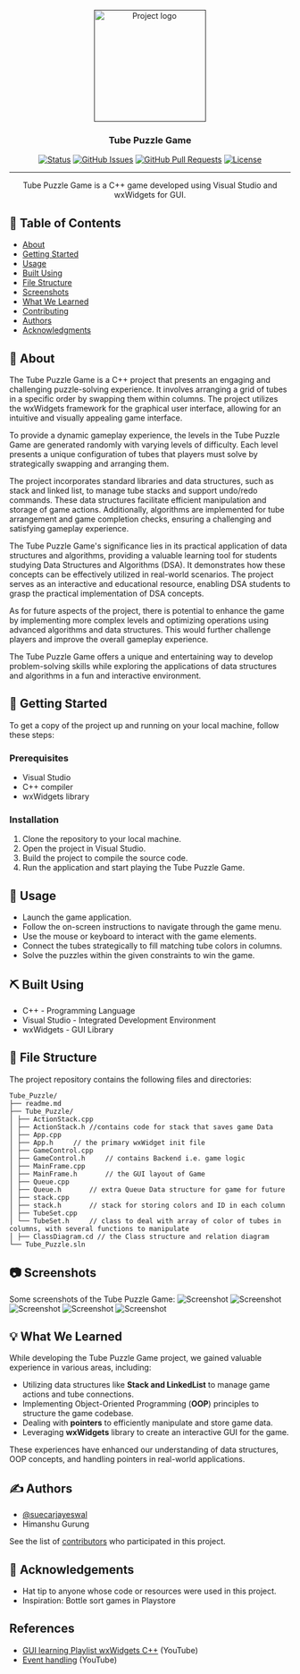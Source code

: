 <p align="center">
  <a href="" rel="noopener">
 <img width=200px height=200px src="https://i.imgur.com/6wj0hh6.jpg" alt="Project logo"></a>
</p>

<h3 align="center">Tube Puzzle Game</h3>

<div align="center">

[![Status](https://img.shields.io/badge/status-active-success.svg)]()
[![GitHub Issues](https://img.shields.io/github/issues/yourusername/tube-puzzle-game.svg)](https://github.com/yourusername/tube-puzzle-game/issues)
[![GitHub Pull Requests](https://img.shields.io/github/issues-pr/yourusername/tube-puzzle-game.svg)](https://github.com/yourusername/tube-puzzle-game/pulls)
[![License](https://img.shields.io/badge/license-MIT-blue.svg)](/LICENSE)

</div>

---

<p align="center"> Tube Puzzle Game is a C++ game developed using Visual Studio and wxWidgets for GUI.
    <br>
</p>

## 📝 Table of Contents

- [About](#about)
- [Getting Started](#getting_started)
- [Usage](#usage)
- [Built Using](#built_using)
- [File Structure](#file-structure)
- [Screenshots](#screenshots)
- [What We Learned](#what-we-learned)
- [Contributing](../CONTRIBUTING.md)
- [Authors](#authors)
- [Acknowledgments](#acknowledgement)

## 🧐 About <a name = "about"></a>

The Tube Puzzle Game is a C++ project that presents an engaging and challenging puzzle-solving experience. It involves arranging a grid of tubes in a specific order by swapping them within columns. The project utilizes the wxWidgets framework for the graphical user interface, allowing for an intuitive and visually appealing game interface.

To provide a dynamic gameplay experience, the levels in the Tube Puzzle Game are generated randomly with varying levels of difficulty. Each level presents a unique configuration of tubes that players must solve by strategically swapping and arranging them.

The project incorporates standard libraries and data structures, such as stack and linked list, to manage tube stacks and support undo/redo commands. These data structures facilitate efficient manipulation and storage of game actions. Additionally, algorithms are implemented for tube arrangement and game completion checks, ensuring a challenging and satisfying gameplay experience.

The Tube Puzzle Game's significance lies in its practical application of data structures and algorithms, providing a valuable learning tool for students studying Data Structures and Algorithms (DSA). It demonstrates how these concepts can be effectively utilized in real-world scenarios. The project serves as an interactive and educational resource, enabling DSA students to grasp the practical implementation of DSA concepts.

As for future aspects of the project, there is potential to enhance the game by implementing more complex levels and optimizing operations using advanced algorithms and data structures. This would further challenge players and improve the overall gameplay experience.

The Tube Puzzle Game offers a unique and entertaining way to develop problem-solving skills while exploring the applications of data structures and algorithms in a fun and interactive environment.


## 🏁 Getting Started <a name = "getting_started"></a>

To get a copy of the project up and running on your local machine, follow these steps:

### Prerequisites

- Visual Studio
- C++ compiler
- wxWidgets library

### Installation

1. Clone the repository to your local machine.
2. Open the project in Visual Studio.
3. Build the project to compile the source code.
4. Run the application and start playing the Tube Puzzle Game.

## 🎈 Usage <a name="usage"></a>

- Launch the game application.
- Follow the on-screen instructions to navigate through the game menu.
- Use the mouse or keyboard to interact with the game elements.
- Connect the tubes strategically to fill matching tube colors in columns.
- Solve the puzzles within the given constraints to win the game.

## ⛏️ Built Using <a name = "built-using"></a>

- C++ - Programming Language
- Visual Studio - Integrated Development Environment
- wxWidgets - GUI Library

## 📁 File Structure <a name = "file-structure"></a>

The project repository contains the following files and directories:
```
Tube_Puzzle/
├── readme.md
├── Tube_Puzzle/
│ ├── ActionStack.cpp
│ ├── ActionStack.h //contains code for stack that saves game Data
│ ├── App.cpp
│ ├── App.h     // the primary wxWidget init file
│ ├── GameControl.cpp
│ ├── GameControl.h     // contains Backend i.e. game logic
│ ├── MainFrame.cpp
│ ├── MainFrame.h       // the GUI layout of Game
│ ├── Queue.cpp
│ ├── Queue.h       // extra Queue Data structure for game for future
│ ├── stack.cpp
│ ├── stack.h       // stack for storing colors and ID in each column
│ ├── TubeSet.cpp
│ └── TubeSet.h     // class to deal with array of color of tubes in columns, with several functions to manipulate
│ ├── ClassDiagram.cd // the Class structure and relation diagram
└── Tube_Puzzle.sln
```
## 📷 Screenshots <a name="screenshots"></a>

Some screenshots of the Tube Puzzle Game:
![Screenshot](Screenshots\HomeScreen.png)
![Screenshot](Screenshots\CompletionPage.png)
![Screenshot](Screenshots\Others.png)
![Screenshot](Screenshots\FlowOfExecution.png)
![Screenshot](Screenshots\ClassesDesign.png)

## 💡 What We Learned <a name = "what-we-learned"></a>

While developing the Tube Puzzle Game project, we gained valuable experience in various areas, including:

- Utilizing data structures like **Stack and LinkedList** to manage game actions and tube connections.
- Implementing Object-Oriented Programming (**OOP**) principles to structure the game codebase.
- Dealing with **pointers** to efficiently manipulate and store game data.
- Leveraging **wxWidgets** library to create an interactive GUI for the game.

These experiences have enhanced our understanding of data structures, OOP concepts, and handling pointers in real-world applications.

## ✍️ Authors <a name = "authors"></a>

- [@suecarjayeswal](https://github.com/suecarjayeswal)
- Himanshu Gurung

See the list of [contributors](https://github.com/yourusername/tube-puzzle-game/contributors) who participated in this project.

## 🎉 Acknowledgements <a name = "acknowledgement"></a>

- Hat tip to anyone whose code or resources were used in this project.
- Inspiration: Bottle sort games in Playstore
## References

- [GUI learning Playlist wxWidgets C++](https://www.youtube.com/watch?v=BjQhp0eHmJw&list=PLFk1_lkqT8MbVOcwEppCPfjGOGhLvcf9G) (YouTube)
- [Event handling](https://www.youtube.com/watch?v=5v00F8hEV7E) (YouTube)



